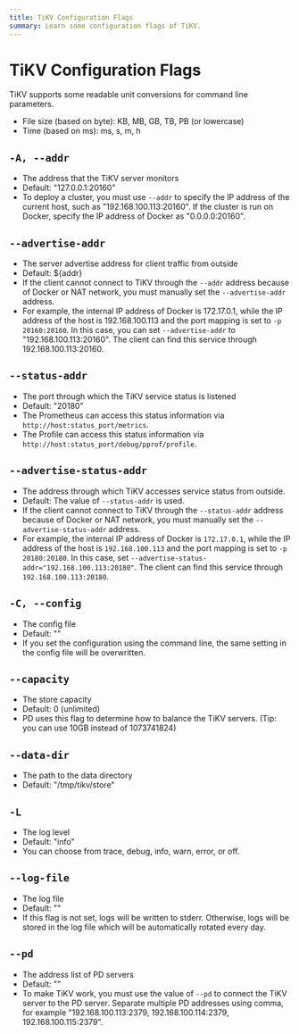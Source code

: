 ```yaml
---
title: TiKV Configuration Flags
summary: Learn some configuration flags of TiKV.
---
```


# TiKV Configuration Flags

TiKV supports some readable unit conversions for command line parameters.

- File size (based on byte): KB, MB, GB, TB, PB (or lowercase)
- Time (based on ms): ms, s, m, h

## `-A, --addr`

- The address that the TiKV server monitors
- Default: "127.0.0.1:20160"
- To deploy a cluster, you must use `--addr` to specify the IP address of the current host, such as "192.168.100.113:20160". If the cluster is run on Docker, specify the IP address of Docker as "0.0.0.0:20160".

## `--advertise-addr`

- The server advertise address for client traffic from outside
- Default: ${addr}
- If the client cannot connect to TiKV through the `--addr` address because of Docker or NAT network, you must manually set the `--advertise-addr` address.
- For example, the internal IP address of Docker is 172.17.0.1, while the IP address of the host is 192.168.100.113 and the port mapping is set to `-p 20160:20160`. In this case, you can set `--advertise-addr` to "192.168.100.113:20160". The client can find this service through 192.168.100.113:20160.

## `--status-addr`

+ The port through which the TiKV service status is listened
+ Default: "20180"
+ The Prometheus can access this status information via `http://host:status_port/metrics`.
+ The Profile can access this status information via `http://host:status_port/debug/pprof/profile`.

## `--advertise-status-addr`

- The address through which TiKV accesses service status from outside.
- Default: The value of `--status-addr` is used.
- If the client cannot connect to TiKV through the `--status-addr` address because of Docker or NAT network, you must manually set the `--advertise-status-addr` address.
- For example, the internal IP address of Docker is `172.17.0.1`, while the IP address of the host is `192.168.100.113` and the port mapping is set to `-p 20180:20180`. In this case, set `--advertise-status-addr="192.168.100.113:20180"`. The client can find this service through `192.168.100.113:20180`.

## `-C, --config`

- The config file
- Default: ""
- If you set the configuration using the command line, the same setting in the config file will be overwritten.

## `--capacity`

- The store capacity
- Default: 0 (unlimited)
- PD uses this flag to determine how to balance the TiKV servers. (Tip: you can use 10GB instead of 1073741824)

## `--data-dir`

- The path to the data directory
- Default: "/tmp/tikv/store"

## `-L`

- The log level
- Default: "info"
- You can choose from trace, debug, info, warn, error, or off.

## `--log-file`

- The log file
- Default: ""
- If this flag is not set, logs will be written to stderr. Otherwise, logs will be stored in the log file which will be automatically rotated every day.

## `--pd`

- The address list of PD servers
- Default: ""
- To make TiKV work, you must use the value of `--pd` to connect the TiKV server to the PD server. Separate multiple PD addresses using comma, for example "192.168.100.113:2379, 192.168.100.114:2379, 192.168.100.115:2379".

